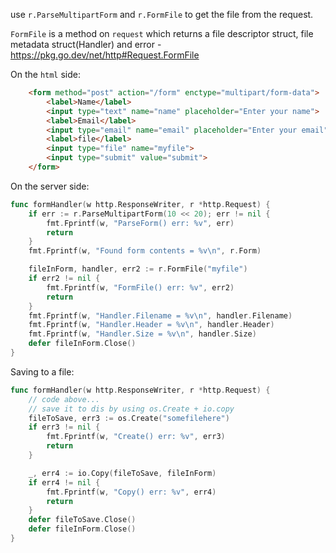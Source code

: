 

use `r.ParseMultipartForm` and `r.FormFile` to get the file from the request.

`FormFile` is a method on `request` which returns a file descriptor struct, file metadata struct(Handler) and error - https://pkg.go.dev/net/http#Request.FormFile

On the `html` side:
```html
    <form method="post" action="/form" enctype="multipart/form-data">
        <label>Name</label>
        <input type="text" name="name" placeholder="Enter your name">
        <label>Email</label>
        <input type="email" name="email" placeholder="Enter your email"> 
        <label>file</label>
        <input type="file" name="myfile">
        <input type="submit" value="submit">
    </form>
```

On the server side:
```go
func formHandler(w http.ResponseWriter, r *http.Request) {
	if err := r.ParseMultipartForm(10 << 20); err != nil {
		fmt.Fprintf(w, "ParseForm() err: %v", err)
		return
	}
	fmt.Fprintf(w, "Found form contents = %v\n", r.Form)

	fileInForm, handler, err2 := r.FormFile("myfile")
	if err2 != nil {
		fmt.Fprintf(w, "FormFile() err: %v", err2)
		return
	}
	fmt.Fprintf(w, "Handler.Filename = %v\n", handler.Filename)
	fmt.Fprintf(w, "Handler.Header = %v\n", handler.Header)
	fmt.Fprintf(w, "Handler.Size = %v\n", handler.Size)
	defer fileInForm.Close()
}
```

Saving to a file:
```go
func formHandler(w http.ResponseWriter, r *http.Request) {
    // code above...
    // save it to dis by using os.Create + io.copy
	fileToSave, err3 := os.Create("somefilehere")
	if err3 != nil {
		fmt.Fprintf(w, "Create() err: %v", err3)
		return
	}

	_, err4 := io.Copy(fileToSave, fileInForm)
	if err4 != nil {
		fmt.Fprintf(w, "Copy() err: %v", err4)
		return
	}
	defer fileToSave.Close()
	defer fileInForm.Close()
}

```
